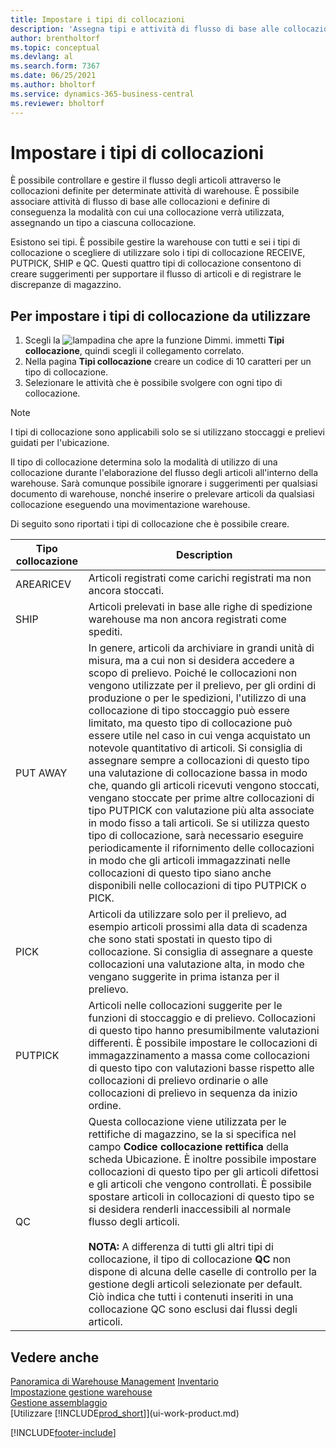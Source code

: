 ```yaml
---
title: Impostare i tipi di collocazioni
description: 'Assegna tipi e attività di flusso di base alle collocazioni e, in tal modo, definisci il modo in cui le collocazioni vengono utilizzate per particolari attività di magazzino.'
author: brentholtorf
ms.topic: conceptual
ms.devlang: al
ms.search.form: 7367
ms.date: 06/25/2021
ms.author: bholtorf
ms.service: dynamics-365-business-central
ms.reviewer: bholtorf
---
```

# Impostare i tipi di collocazioni

È possibile controllare e gestire il flusso degli articoli attraverso le collocazioni definite per determinate attività di warehouse. È possibile associare attività di flusso di base alle collocazioni e definire di conseguenza la modalità con cui una collocazione verrà utilizzata, assegnando un tipo a ciascuna collocazione.  

Esistono sei tipi. È possibile gestire la warehouse con tutti e sei i tipi di collocazione o scegliere di utilizzare solo i tipi di collocazione RECEIVE, PUTPICK, SHIP e QC. Questi quattro tipi di collocazione consentono di creare suggerimenti per supportare il flusso di articoli e di registrare le discrepanze di magazzino.  

## Per impostare i tipi di collocazione da utilizzare

1.  Scegli la ![lampadina che apre la funzione Dimmi.](media/ui-search/search_small.png "Informazioni sull'operazione che si desidera eseguire") immetti **Tipi collocazione**, quindi scegli il collegamento correlato.  
2.  Nella pagina **Tipi collocazione** creare un codice di 10 caratteri per un tipo di collocazione.  
3.  Selezionare le attività che è possibile svolgere con ogni tipo di collocazione.  

> [!NOTE]  
>  I tipi di collocazione sono applicabili solo se si utilizzano stoccaggi e prelievi guidati per l'ubicazione.  

Il tipo di collocazione determina solo la modalità di utilizzo di una collocazione durante l'elaborazione del flusso degli articoli all'interno della warehouse. Sarà comunque possibile ignorare i suggerimenti per qualsiasi documento di warehouse, nonché inserire o prelevare articoli da qualsiasi collocazione eseguendo una movimentazione warehouse.  

Di seguito sono riportati i tipi di collocazione che è possibile creare.  

|Tipo collocazione|Description|  
|------------------|---------------------------------------|  
|AREARICEV|Articoli registrati come carichi registrati ma non ancora stoccati.|  
|SHIP|Articoli prelevati in base alle righe di spedizione warehouse ma non ancora registrati come spediti.|  
|PUT AWAY|In genere, articoli da archiviare in grandi unità di misura, ma a cui non si desidera accedere a scopo di prelievo. Poiché le collocazioni non vengono utilizzate per il prelievo, per gli ordini di produzione o per le spedizioni, l'utilizzo di una collocazione di tipo stoccaggio può essere limitato, ma questo tipo di collocazione può essere utile nel caso in cui venga acquistato un notevole quantitativo di articoli. Si consiglia di assegnare sempre a collocazioni di questo tipo una valutazione di collocazione bassa in modo che, quando gli articoli ricevuti vengono stoccati, vengano stoccate per prime altre collocazioni di tipo PUTPICK con valutazione più alta associate in modo fisso a tali articoli. Se si utilizza questo tipo di collocazione, sarà necessario eseguire periodicamente il rifornimento delle collocazioni in modo che gli articoli immagazzinati nelle collocazioni di questo tipo siano anche disponibili nelle collocazioni di tipo PUTPICK o PICK.|  
|PICK|Articoli da utilizzare solo per il prelievo, ad esempio articoli prossimi alla data di scadenza che sono stati spostati in questo tipo di collocazione. Si consiglia di assegnare a queste collocazioni una valutazione alta, in modo che vengano suggerite in prima istanza per il prelievo.|  
|PUTPICK|Articoli nelle collocazioni suggerite per le funzioni di stoccaggio e di prelievo. Collocazioni di questo tipo hanno presumibilmente valutazioni differenti. È possibile impostare le collocazioni di immagazzinamento a massa come collocazioni di questo tipo con valutazioni basse rispetto alle collocazioni di prelievo ordinarie o alle collocazioni di prelievo in sequenza da inizio ordine.|  
|QC|Questa collocazione viene utilizzata per le rettifiche di magazzino, se la si specifica nel campo **Codice collocazione rettifica** della scheda Ubicazione. È inoltre possibile impostare collocazioni di questo tipo per gli articoli difettosi e gli articoli che vengono controllati. È possibile spostare articoli in collocazioni di questo tipo se si desidera renderli inaccessibili al normale flusso degli articoli.<br /><br /> **NOTA:** A differenza di tutti gli altri tipi di collocazione, il tipo di collocazione **QC** non dispone di alcuna delle caselle di controllo per la gestione degli articoli selezionate per default. Ciò indica che tutti i contenuti inseriti in una collocazione QC sono esclusi dai flussi degli articoli.|  

## Vedere anche

[Panoramica di Warehouse Management](design-details-warehouse-management.md)
[Inventario](inventory-manage-inventory.md)  
[Impostazione gestione warehouse](warehouse-setup-warehouse.md)  
[Gestione assemblaggio](assembly-assemble-items.md)  
[Utilizzare [!INCLUDE[prod_short](includes/prod_short.md)]](ui-work-product.md)


[!INCLUDE[footer-include](includes/footer-banner.md)]
